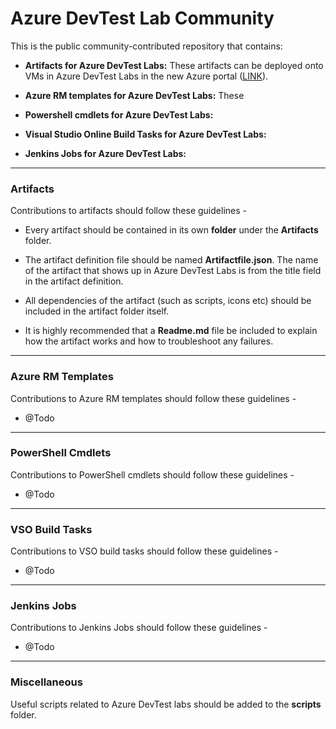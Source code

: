 # Azure DevTest Lab Community
This is the public community-contributed repository that contains:
- **Artifacts for Azure DevTest Labs:** These artifacts can be deployed onto VMs in Azure DevTest Labs in the new Azure portal ([LINK](#azure-rm-templates)).

- **Azure RM templates for Azure DevTest Labs:** These

- **Powershell cmdlets for Azure DevTest Labs:**

- **Visual Studio Online Build Tasks for Azure DevTest Labs:**

- **Jenkins Jobs for Azure DevTest Labs:**

---
### Artifacts
Contributions to artifacts should follow these guidelines -
- Every artifact should be contained in its own **folder** under the **Artifacts** folder.

- The artifact definition file should be named **Artifactfile.json**. The name of the artifact that shows up in Azure DevTest Labs is from the title field in the artifact definition.

- All dependencies of the artifact (such as scripts, icons etc) should be included in the artifact folder itself.

- It is highly recommended that a **Readme.md** file be included to explain how the artifact works and how to troubleshoot any failures.

---
### Azure RM Templates
Contributions to Azure RM templates should follow these guidelines -
- @Todo

---
### PowerShell Cmdlets
Contributions to PowerShell cmdlets should follow these guidelines -
- @Todo

---
### VSO Build Tasks
Contributions to VSO build tasks should follow these guidelines -
- @Todo

---
### Jenkins Jobs
Contributions to Jenkins Jobs should follow these guidelines -
- @Todo

---
### Miscellaneous

Useful scripts related to Azure DevTest labs should be added to the **scripts** folder.
